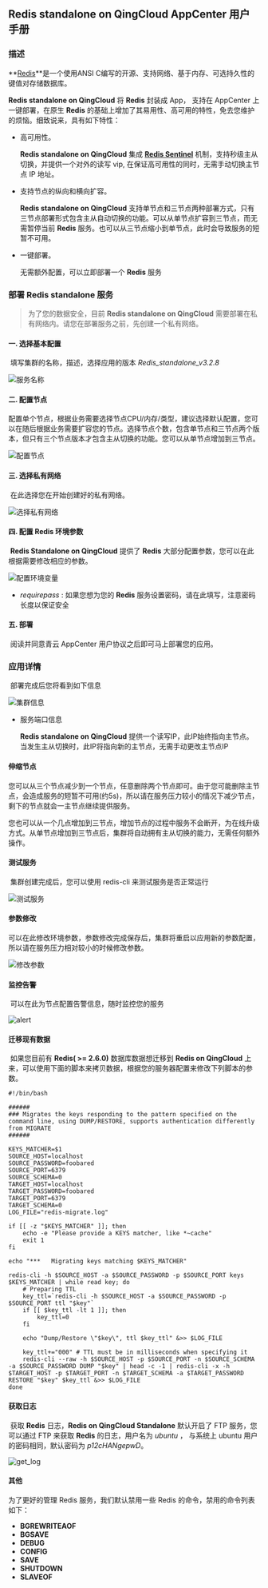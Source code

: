 ## Redis standalone on QingCloud AppCenter 用户手册

### 描述

**[Redis](https://redis.io/)**是一个使用ANSI C编写的开源、支持网络、基于内存、可选持久性的键值对存储数据库。

**Redis standalone on QingCloud** 将 **Redis** 封装成 App， 支持在 AppCenter 上一键部署，在原生 **Redis** 的基础上增加了其易用性、高可用的特性，免去您维护的烦恼。细致说来，具有如下特性：

- 高可用性。

  **Redis standalone on QingCloud** 集成 **[Redis Sentinel](https://redis.io/topics/sentinel)** 机制，支持秒级主从切换，并提供一个对外的读写 vip, 在保证高可用性的同时，无需手动切换主节点 IP 地址。

- 支持节点的纵向和横向扩容。

  **Redis standalone on QingCloud** 支持单节点和三节点两种部署方式，只有三节点部署形式包含主从自动切换的功能。可以从单节点扩容到三节点，而无需暂停当前 **Redis** 服务。也可以从三节点缩小到单节点，此时会导致服务的短暂不可用。

- 一键部署。 

  无需额外配置，可以立即部署一个 **Redis** 服务



### 部署 **Redis standalone** 服务

> 为了您的数据安全，目前 **Redis standalone on QingCloud** 需要部署在私有网络内。请您在部署服务之前，先创建一个私有网络。



#### 一. 选择基本配置

​      填写集群的名称，描述，选择应用的版本 _Redis_standalone_v3.2.8_

![服务名称](../../images/redis-standalone/base_step_1.png)

#### 二. 配置节点

​        配置单个节点，根据业务需要选择节点CPU/内存/类型，建议选择默认配置，您可以在随后根据业务需要扩容您的节点。选择节点个数，包含单节点和三节点两个版本，但只有三个节点版本才包含主从切换的功能。您可以从单节点增加到三节点。

![配置节点](../../images/redis-standalone/base_step_2.png)

#### 三. 选择私有网络

​     在此选择您在开始创建好的私有网络。

![选择私有网络](../../images/redis-standalone/base_step_3.png)

#### 四. 配置 Redis 环境参数

​       **Redis Standalone on QingCloud** 提供了 **Redis** 大部分配置参数，您可以在此根据需要修改相应的参数。

![配置环境变量](../../images/redis-standalone/base_step_4.png)

- _requirepass_ : 如果您想为您的 **Redis** 服务设置密码，请在此填写，注意密码长度以保证安全



#### 五. 部署

​       阅读并同意青云 AppCenter 用户协议之后即可马上部署您的应用。



### 应用详情

​	部署完成后您将看到如下信息

![集群信息](../../images/redis-standalone/cluster_info.png)



- 服务端口信息

  **Redis standalone on QingCloud** 提供一个读写IP，此IP始终指向主节点。当发生主从切换时，此IP将指向新的主节点，无需手动更改主节点IP

#### 伸缩节点

​	您可以从三个节点减少到一个节点，任意删除两个节点即可。由于您可能删除主节点，会造成服务的短暂不可用(约5s)，所以请在服务压力较小的情况下减少节点，剩下的节点就会一主节点继续提供服务。

​	您也可以从一个几点增加到三节点，增加节点的过程中服务不会断开，为在线升级方式。从单节点增加到三节点后，集群将自动拥有主从切换的能力，无需任何额外操作。



#### 测试服务

​	集群创建完成后，您可以使用 redis-cli 来测试服务是否正常运行

![测试服务](../../images/redis-standalone/test_redis.png)



#### 参数修改

​	可以在此修改环境参数，参数修改完成保存后，集群将重启以应用新的参数配置，所以请在服务压力相对较小的时候修改参数。

![修改参数](../../images/redis-standalone/change_env.png)



#### 监控告警

​	可以在此为节点配置告警信息，随时监控您的服务

![alert](../../images/redis-standalone/alert.png)



#### 迁移现有数据

​	如果您目前有 **Redis( >= 2.6.0)** 数据库数据想迁移到 **Redis on QingCloud** 上来，可以使用下面的脚本来拷贝数据，根据您的服务器配置来修改下列脚本的参数。

```shell
#!/bin/bash

######
###	Migrates the keys responding to the pattern specified on the command line, using DUMP/RESTORE, supports authentication differently from MIGRATE
######

KEYS_MATCHER=$1
SOURCE_HOST=localhost
SOURCE_PASSWORD=foobared
SOURCE_PORT=6379
SOURCE_SCHEMA=0
TARGET_HOST=localhost
TARGET_PASSWORD=foobared
TARGET_PORT=6379
TARGET_SCHEMA=0
LOG_FILE="redis-migrate.log"

if [[ -z "$KEYS_MATCHER" ]]; then
	echo -e "Please provide a KEYS matcher, like *~cache"
	exit 1
fi

echo "***	Migrating keys matching $KEYS_MATCHER"

redis-cli -h $SOURCE_HOST -a $SOURCE_PASSWORD -p $SOURCE_PORT keys $KEYS_MATCHER | while read key; do
	# Preparing TTL
	key_ttl=`redis-cli -h $SOURCE_HOST -a $SOURCE_PASSWORD -p $SOURCE_PORT ttl "$key"`
	if [[ $key_ttl -lt 1 ]]; then
		key_ttl=0
	fi

	echo "Dump/Restore \"$key\", ttl $key_ttl" &>> $LOG_FILE

	key_ttl+="000" # TTL must be in milliseconds when specifying it
	redis-cli --raw -h $SOURCE_HOST -p $SOURCE_PORT -n $SOURCE_SCHEMA -a $SOURCE_PASSWORD DUMP "$key" | head -c -1 | redis-cli -x -h $TARGET_HOST -p $TARGET_PORT -n $TARGET_SCHEMA -a $TARGET_PASSWORD RESTORE "$key" $key_ttl &>> $LOG_FILE
done
```



#### 获取日志

​	获取 **Redis** 日志，**Redis on QingCloud Standalone** 默认开启了 FTP 服务，您可以通过 FTP 来获取 **Redis** 的日志，用户名为 _ubuntu_ ， 与系统上 ubuntu 用户的密码相同，默认密码为 _p12cHANgepwD_。

![get_log](/home/zry/workspace/user-guide/images/redis-standalone/get_log.png)



#### 其他

为了更好的管理 Redis 服务，我们默认禁用一些 Redis 的命令，禁用的命令列表如下：

- **BGREWRITEAOF**
- **BGSAVE**
- **DEBUG**
- **CONFIG**
- **SAVE**
- **SHUTDOWN**
- **SLAVEOF**

